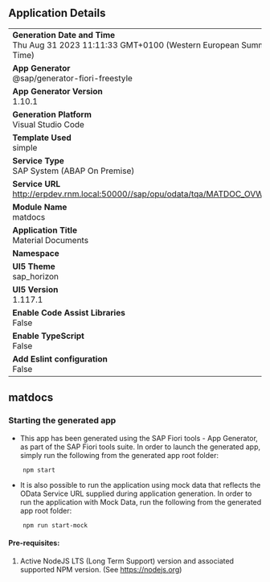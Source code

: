 ## Application Details
|               |
| ------------- |
|**Generation Date and Time**<br>Thu Aug 31 2023 11:11:33 GMT+0100 (Western European Summer Time)|
|**App Generator**<br>@sap/generator-fiori-freestyle|
|**App Generator Version**<br>1.10.1|
|**Generation Platform**<br>Visual Studio Code|
|**Template Used**<br>simple|
|**Service Type**<br>SAP System (ABAP On Premise)|
|**Service URL**<br>http://erpdev.rnm.local:50000//sap/opu/odata/tqa/MATDOC_OVW_SRV
|**Module Name**<br>matdocs|
|**Application Title**<br>Material Documents|
|**Namespace**<br>|
|**UI5 Theme**<br>sap_horizon|
|**UI5 Version**<br>1.117.1|
|**Enable Code Assist Libraries**<br>False|
|**Enable TypeScript**<br>False|
|**Add Eslint configuration**<br>False|

## matdocs



### Starting the generated app

-   This app has been generated using the SAP Fiori tools - App Generator, as part of the SAP Fiori tools suite.  In order to launch the generated app, simply run the following from the generated app root folder:

```
    npm start
```

- It is also possible to run the application using mock data that reflects the OData Service URL supplied during application generation.  In order to run the application with Mock Data, run the following from the generated app root folder:

```
    npm run start-mock
```

#### Pre-requisites:

1. Active NodeJS LTS (Long Term Support) version and associated supported NPM version.  (See https://nodejs.org)


